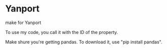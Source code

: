 # Yanport
make for Yanport

To use my code, you call it with the ID of the property.

Make shure you're getting pandas. To download it, use "pip install pandas".
